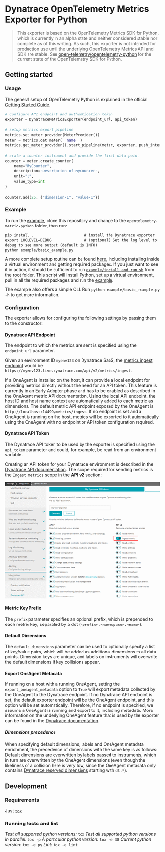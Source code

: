 # Dynatrace OpenTelemetry Metrics Exporter for Python

> This exporter is based on the OpenTelemetry Metrics SDK for Python, which is currently in an alpha state and neither considered stable nor complete as of this writing.
> As such, this exporter is not intended for production use until the underlying OpenTelemetry Metrics API and SDK are stable.
> See [open-telemetry/opentelemetry-python](https://github.com/open-telemetry/opentelemetry-python) for the current state of the OpenTelemetry SDK for Python.

## Getting started

### Usage

The general setup of OpenTelemetry Python is explained in the official [Getting Started Guide](https://opentelemetry-python.readthedocs.io/en/stable/getting-started.html).

```python
# configure API endpoint and authentication token
exporter = DynatraceMetricsExporter(endpoint_url, api_token)

# setup metrics export pipeline
metrics.set_meter_provider(MeterProvider())
meter = metrics.get_meter(__name__)
metrics.get_meter_provider().start_pipeline(meter, exporter, push_interval_sec)

# crate a counter instrument and provide the first data point
counter = meter.create_counter(
    name="MyCounter",
    description="Description of MyCounter",
    unit="1",
    value_type=int
)

counter.add(25, {"dimension-1", "value-1"})
```

### Example

To run the [example](example/basic_example.py), clone this repository and change to the `opentelemetry-metric-python` folder, then run:

```shell
pip install .                       # install the Dynatrace exporter
export LOGLEVEL=DEBUG               # (optional) Set the log level to debug to see more output (default is INFO)
python example/basic_example.py
```

A more complete setup routine can be found [here](example/install_and_run.sh), including installing inside a virtual environment and getting required packages.
If you just want to see it in action, it should be sufficient to run [`example/install_and_run.sh`](example/install_and_run.sh) from the root folder.
This script will install Python, set up a virtual environment, pull in all the required packages and run the [example](example/basic_example.py).

The example also offers a simple CLI. Run `python example/basic_example.py -h` to get more information.

### Configuration

The exporter allows for configuring the following settings by passing them to the constructor:

#### Dynatrace API Endpoint

The endpoint to which the metrics are sent is specified using the `endpoint_url` parameter.

Given an environment ID `myenv123` on Dynatrace SaaS, the [metrics ingest endpoint](https://www.dynatrace.com/support/help/dynatrace-api/environment-api/metric-v2/post-ingest-metrics/) would be `https://myenv123.live.dynatrace.com/api/v2/metrics/ingest`.

If a OneAgent is installed on the host, it can provide a local endpoint for providing metrics directly without the need for an API token.
This feature is currently in an Early Adopter phase and has to be enabled as described in the [OneAgent metric API documentation](https://www.dynatrace.com/support/help/how-to-use-dynatrace/metrics/metric-ingestion/ingestion-methods/local-api/).
Using the local API endpoint, the host ID and host name context are automatically added to each metric as dimensions.
The default metric API endpoint exposed by the OneAgent is `http://localhost:14499/metrics/ingest`.
If no endpoint is set and a OneAgent is running on the host, metrics will be exported to it automatically using the OneAgent with no endpoint or API token configuration required.

#### Dynatrace API Token

The Dynatrace API token to be used by the exporter is specified using the `api_token` parameter and could, for example, be read from an environment variable.

Creating an API token for your Dynatrace environment is described in the [Dynatrace API documentation](https://www.dynatrace.com/support/help/dynatrace-api/basics/dynatrace-api-authentication/).
The scope required for sending metrics is the `Ingest metrics` scope in the **API v2** section:

![API token creation](https://raw.githubusercontent.com/dynatrace-oss/opentelemetry-metric-python/main/docs/img/api_token.png)

#### Metric Key Prefix

The `prefix` parameter specifies an optional prefix, which is prepended to each metric key, separated by a dot (`<prefix>.<namespace>.<name>`).

#### Default Dimensions

The `default_dimensions` parameter can be used to optionally specify a list of key/value pairs, which will be added as additional dimensions to all data points.
Dimension keys are unique, and labels on instruments will overwrite the default dimensions if key collisions appear.

#### Export OneAgent Metadata

If running on a host with a running OneAgent, setting the `export_oneagent_metadata` option to `True` will export metadata collected by the OneAgent to the Dynatrace endpoint.
If no Dynatrace API endpoint is set, the default exporter endpoint will be the OneAgent endpoint, and this option will be set automatically.
Therefore, if no endpoint is specified, we assume a OneAgent is running and export to it, including metadata.
More information on the underlying OneAgent feature that is used by the exporter can be found in the
[Dynatrace documentation](https://www.dynatrace.com/support/help/how-to-use-dynatrace/metrics/metric-ingestion/ingestion-methods/enrich-metrics/).

##### Dimensions precedence

When specifying default dimensions, labels and OneAgent metadata enrichment, the precedence of dimensions with the same key is as follows:
Default dimensions are overwritten by labels passed to instruments, which in turn are overwritten by the OneAgent dimensions (even though the likeliness of a collision here is very low, since the OneAgent metadata only contains [Dynatrace reserved dimensions](https://www.dynatrace.com/support/help/how-to-use-dynatrace/metrics/metric-ingestion/metric-ingestion-protocol/#syntax) starting with `dt.*`).

## Development

### Requirements

Just [`tox`](https://pypi.org/project/tox/)

### Running tests and lint

*Test all supported python versions:* `tox`
*Test all supported python versions in parallel:* `tox -p`
*A particular python version:* `tox -e 38`
*Current python version*: `tox -e py`
*Lint*: `tox -e lint`
